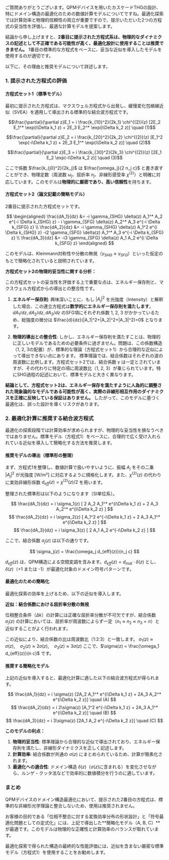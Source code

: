 ご質問ありがとうございます。QPMデバイスを用いたカスケードTHGの設計、特にドメイン構造の最適化のための数値計算モデルについてですね。最適化探索では計算効率と物理的信頼性の両立が重要ですので、提示いただいた2つの方程式の妥当性を評価し、最適な計算モデルを提案します。

結論から申し上げますと、**2番目に提示された方程式系は、物理的なダイナミクスの記述として不正確である可能性が高く、最適化設計に使用することは推奨できません。** 1番目の標準的な方程式をベースに、妥当な近似を導入したモデルを使用するのが適切です。

以下に、その理由と推奨モデルについて詳述します。

### 1. 提示された方程式の評価

#### 方程式セット1（標準モデル）

最初に提示された方程式は、マクスウェル方程式から出発し、緩慢変化包絡線近似（SVEA）を適用して導出される標準的な結合波方程式です。

$$\frac{\partial}{\partial z}E_1 = i \frac{k_{10}^2}{2k_1} \chi^{(2)}(z) [2E_2 E_1^* \exp(i\Delta k_1 z) + 2E_3 E_2^* \exp(i\Delta k_2 z)] \quad (1)$$

$$\frac{\partial}{\partial z}E_2 = i \frac{k_{20}^2}{2k_2} \chi^{(2)}(z) [E_1^2 \exp(-i\Delta k_1 z) + 2E_3 E_1^* \exp(i\Delta k_2 z)] \quad (2)$$

$$\frac{\partial}{\partial z}E_3 = i \frac{k_{30}^2}{2k_3} \chi^{(2)}(z) [2E_1 E_2 \exp(-i\Delta k_2 z)] \quad (3)$$


ここで係数 $\frac{k_{j0}^2}{2k_j}$ は $\frac{\omega_j}{2 n_j c}$ と書き直すことができ、物理定数（周波数 $\omega_j$、屈折率 $n_j$、非線形感受率 $\chi^{(2)}$）と明確に対応しています。このモデルは**物理的に厳密であり、高い信頼性**を持ちます。

#### 方程式セット2（論文記載の簡略モデル）

2番目に提示された方程式セットです。

$$
\begin{aligned}
\frac{dA_1}{dz} &= -i \gamma_{SHG} \delta(z) A_1^* A_2 e^{-i \Delta k_{SHG} z} - i \gamma_{SFG} \delta(z) A_2^* A_3 e^{-i \Delta k_{SFG} z} \\
\frac{dA_2}{dz} &= -i \gamma_{SHG} \delta(z) A_1^2 e^{i \Delta k_{SHG} z} -i2 \gamma_{SFG} \delta(z) A_1^* A_3 e^{-i \Delta k_{SFG} z} \\
\frac{dA_3}{dz} &= -i3 \gamma_{SFG} \delta(z) A_1 A_2 e^{i \Delta k_{SFG} z}
\end{aligned}
$$

このモデルは、Kleinmann対称性や分散の無視（$\gamma_{SHG} \approx \gamma_{SFG}$）といった仮定のもとで簡略化されていると説明されています。

**方程式セット2の物理的妥当性に関する分析：**

この方程式セットの妥当性を評価する上で重要な点は、エネルギー保存則と、マクスウェル方程式からの導出との整合性です。

1.  **エネルギー保存則**:
    興味深いことに、もし $|A_j|^2$ を光強度（Intensity）と解釈した場合、この連立方程式は**数学的にエネルギー保存則を満たします**。$dA_1/dz, dA_2/dz, dA_3/dz$ のSFG項にそれぞれ係数 1, 2, 3 がかかっているため、総強度の微分は $\frac{d}{dz}(|A_1|^2+|A_2|^2+|A_3|^2)=0$ となります。

2.  **物理的導出との整合性**:
    しかし、エネルギー保存則を満たすことは、物理的に正しいモデルであるための必要条件に過ぎません。問題は、この係数構造（1, 2, 3の配置）が、標準的な理論（方程式セット1）から合理的な近似によって導出できない点にあります。
    標準理論では、結合係数はそれぞれの波の周波数に比例します。方程式セット2では、結合係数 $\gamma$ は一定とされていますが、その代わりに特定の項に周波数比（1, 2, 3）が乗じられています。特にSHG過程の記述において、標準モデルと大きく異なります。

**結論として、方程式セット2は、エネルギー保存を満たすように人為的に調整された現象論的なモデルである可能性が高く、実際の非線形相互作用のダイナミクスを正確に反映している保証はありません。** したがって、このモデルに基づく最適化は、誤った設計を導くリスクがあります。

### 2. 最適化計算に推奨する結合波方程式

最適化の探索段階では計算効率が求められますが、物理的な妥当性を損なうべきではありません。標準モデル（方程式1）をベースに、合理的で広く受け入れられている近似を導入して簡略化する方法を推奨します。

#### 推奨モデルの導出（標準形の整理）

まず、方程式1を整理し、数値計算で扱いやすいように、振幅 $A_j$ をその二乗 $|A_j|^2$ が光強度 [W/m²] に対応するように規格化します。また、$\chi^{(2)}(z)$ の代わりに実効非線形係数 $d_{eff}(z) = \chi^{(2)}(z)/2$ を用います。

整理された標準形は以下のようになります（SI単位系）。

$$
\frac{dA_1}{dz} = i \sigma_1(z) [ 2 A_2 A_1^* e^{i\Delta k_1 z} + 2 A_3 A_2^* e^{i\Delta k_2 z} ]
$$
$$
\frac{dA_2}{dz} = i \sigma_2(z) [ A_1^2 e^{-i\Delta k_1 z} + 2 A_3 A_1^* e^{i\Delta k_2 z} ]
$$
$$
\frac{dA_3}{dz} = i \sigma_3(z) [ 2 A_1 A_2 e^{-i\Delta k_2 z} ]
$$

ここで、結合係数 $\sigma_j(z)$ は以下の通りです。

$$
\sigma_j(z) = \frac{\omega_j d_{eff}(z)}{n_j c}
$$

$d_{eff}(z)$ は、QPM構造による空間変調を含みます。$d_{eff}(z) = d_{mat} \cdot \delta(z)$ とし、$\delta(z)$（+1 または -1）が最適化対象のドメイン符号パターンです。

#### 最適化のための簡略化

最適化探索の効率を上げるため、以下の近似を導入します。

**近似：結合係数における屈折率分散の無視**

位相整合条件（$\Delta k$）の計算には正確な屈折率分散が不可欠ですが、結合係数 $\sigma_j(z)$ の計算においては、屈折率が周波数によらず一定（$n_1 \approx n_2 \approx n_3 = n$）と近似することがよく行われます。

この近似により、結合係数の比は周波数比（1:2:3）と一致します。
$\sigma_1(z) \approx \sigma(z), \quad \sigma_2(z) \approx 2\sigma(z), \quad \sigma_3(z) \approx 3\sigma(z)$
ここで、$\sigma(z) = \frac{\omega_1 d_{eff}(z)}{n c}$ です。

#### 推奨する簡略化モデル

上記の近似を導入すると、最適化計算に適した以下の結合波方程式が得られます。

$$
\frac{dA_1}{dz} = i \sigma(z) [2A_2 A_1^* e^{i\Delta k_1 z} + 2A_3 A_2^* e^{i\Delta k_2 z}] \quad (A)
$$
$$
\frac{dA_2}{dz} = i 2\sigma(z) [A_1^2 e^{-i\Delta k_1 z} + 2A_3 A_1^* e^{i\Delta k_2 z}] \quad (B)
$$
$$
\frac{dA_3}{dz} = i 3\sigma(z) [2A_1 A_2 e^{-i\Delta k_2 z}] \quad (C)
$$

**このモデルの利点：**

1.  **物理的妥当性**: 標準理論から合理的な近似で導出されており、エネルギー保存則を満たし、非線形ダイナミクスを正しく記述します。
2.  **計算効率**: 結合係数が共通の $\sigma(z)$ にまとめられているため、計算が簡素化されます。
3.  **最適化への適合性**: ドメイン構造 $\delta(z)$（$\sigma(z)$に含まれる）を変化させながら、ルンゲ・クッタ法などで効率的に数値積分を行うのに適しています。

### まとめ

QPMデバイスのドメイン構造最適化において、提示された2番目の方程式は、標準的な非線形光学理論と整合しないため、使用は推奨されません。

お客様の目的である「位相不整合に対する変換効率分布の形状設計」と「符号最適化問題としての定式化」には、上記で導出した**簡略化モデル（A, B, C）**が最適です。このモデルは物理的な正確性と計算効率のバランスが取れています。

最適化探索で得られた構造の最終的な性能評価には、近似を含まない厳密な標準モデル（方程式1）を使用することをお勧めします。